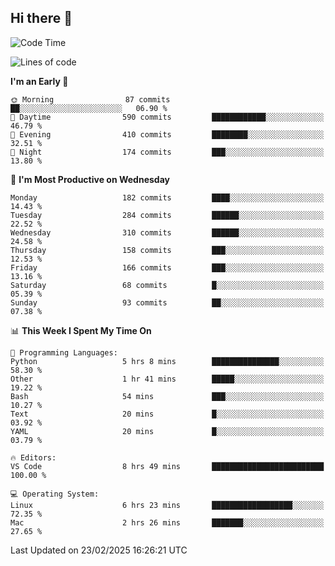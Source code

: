 ## Hi there 👋

<!--
**Wangmerlyn/Wangmerlyn** is a ✨ _special_ ✨ repository because its `README.md` (this file) appears on your GitHub profile.

Here are some ideas to get you started:

- 🔭 I’m currently working on ...
- 🌱 I’m currently learning ...
- 👯 I’m looking to collaborate on ...
- 🤔 I’m looking for help with ...
- 💬 Ask me about ...
- 📫 How to reach me: ...
- 😄 Pronouns: ...
- ⚡ Fun fact: ...
-->
<!--START_SECTION:waka-->
![Code Time](http://img.shields.io/badge/Code%20Time-67%20hrs%2058%20mins-blue)

![Lines of code](https://img.shields.io/badge/From%20Hello%20World%20I%27ve%20Written-8.4%20million%20lines%20of%20code-blue)

**I'm an Early 🐤** 

```text
🌞 Morning                87 commits          ██░░░░░░░░░░░░░░░░░░░░░░░   06.90 % 
🌆 Daytime                590 commits         ████████████░░░░░░░░░░░░░   46.79 % 
🌃 Evening                410 commits         ████████░░░░░░░░░░░░░░░░░   32.51 % 
🌙 Night                  174 commits         ███░░░░░░░░░░░░░░░░░░░░░░   13.80 % 
```
📅 **I'm Most Productive on Wednesday** 

```text
Monday                   182 commits         ████░░░░░░░░░░░░░░░░░░░░░   14.43 % 
Tuesday                  284 commits         ██████░░░░░░░░░░░░░░░░░░░   22.52 % 
Wednesday                310 commits         ██████░░░░░░░░░░░░░░░░░░░   24.58 % 
Thursday                 158 commits         ███░░░░░░░░░░░░░░░░░░░░░░   12.53 % 
Friday                   166 commits         ███░░░░░░░░░░░░░░░░░░░░░░   13.16 % 
Saturday                 68 commits          █░░░░░░░░░░░░░░░░░░░░░░░░   05.39 % 
Sunday                   93 commits          ██░░░░░░░░░░░░░░░░░░░░░░░   07.38 % 
```


📊 **This Week I Spent My Time On** 

```text
💬 Programming Languages: 
Python                   5 hrs 8 mins        ███████████████░░░░░░░░░░   58.30 % 
Other                    1 hr 41 mins        █████░░░░░░░░░░░░░░░░░░░░   19.22 % 
Bash                     54 mins             ███░░░░░░░░░░░░░░░░░░░░░░   10.27 % 
Text                     20 mins             █░░░░░░░░░░░░░░░░░░░░░░░░   03.92 % 
YAML                     20 mins             █░░░░░░░░░░░░░░░░░░░░░░░░   03.79 % 

🔥 Editors: 
VS Code                  8 hrs 49 mins       █████████████████████████   100.00 % 

💻 Operating System: 
Linux                    6 hrs 23 mins       ██████████████████░░░░░░░   72.35 % 
Mac                      2 hrs 26 mins       ███████░░░░░░░░░░░░░░░░░░   27.65 % 
```


 Last Updated on 23/02/2025 16:26:21 UTC
<!--END_SECTION:waka-->
